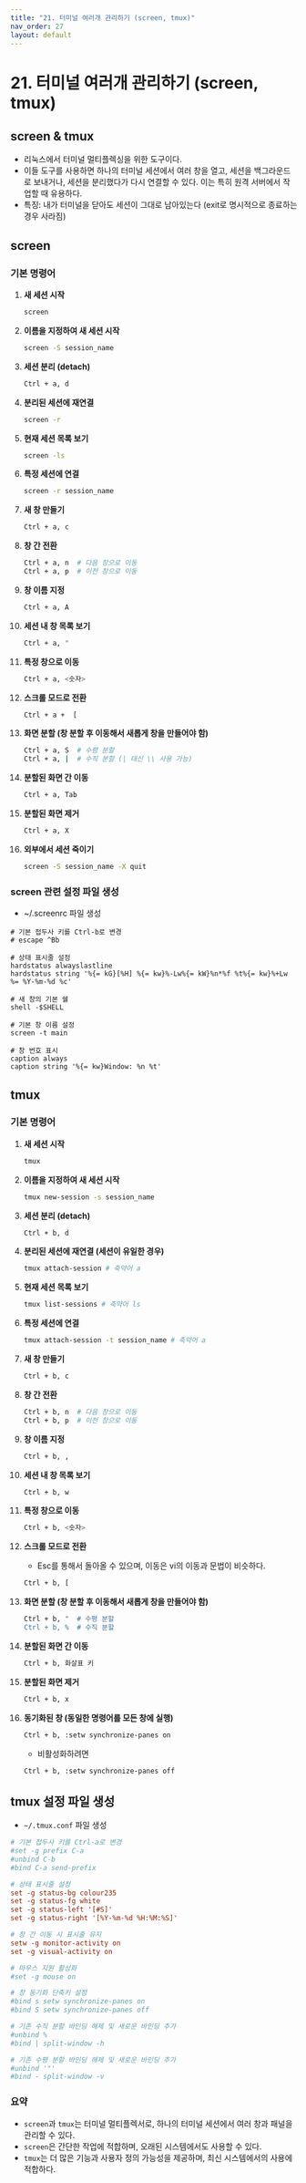 ```yaml
---
title: "21. 터미널 여러개 관리하기 (screen, tmux)"
nav_order: 27
layout: default
---
```


# 21. 터미널 여러개 관리하기 (screen, tmux)

## screen & tmux

- 리눅스에서 터미널 멀티플렉싱을 위한 도구이다.
- 이들 도구를 사용하면 하나의 터미널 세션에서 여러 창을 열고, 세션을 백그라운드로 보내거나, 세션을 분리했다가 다시 연결할 수 있다. 이는 특히 원격 서버에서 작업할 때 유용하다.
- 특징: 내가 터미널을 닫아도 세션이 그대로 남아있는다 (exit로 명시적으로 종료하는 경우 사라짐)

## screen

### 기본 명령어

1. **새 세션 시작**
    
    ```bash
    screen
    ```
    
2. **이름을 지정하여 새 세션 시작**
    
    ```bash
    screen -S session_name
    ```
    
3. **세션 분리 (detach)**
    
    ```bash
    Ctrl + a, d
    ```
    
4. **분리된 세션에 재연결**
    
    ```bash
    screen -r
    ```
    
5. **현재 세션 목록 보기**
    
    ```bash
    screen -ls
    ```
    
6. **특정 세션에 연결**
    
    ```bash
    screen -r session_name
    ```
    
7. **새 창 만들기**
    
    ```bash
    Ctrl + a, c
    ```
    
8. **창 간 전환**
    
    ```bash
    Ctrl + a, n  # 다음 창으로 이동
    Ctrl + a, p  # 이전 창으로 이동
    ```
    
9. **창 이름 지정**
    
    ```bash
    Ctrl + a, A
    ```
    
10. **세션 내 창 목록 보기**
    
    ```bash
    Ctrl + a, "
    ```
    
11. **특정 창으로 이동**
    
    ```bash
    Ctrl + a, <숫자>
    ```
    
12. **스크롤 모드로 전환**
    
    ```bash
    Ctrl + a +  [
    ```
    
13. **화면 분할 (창 분할 후 이동해서 새롭게 창을 만들어야 함)**
    
    ```bash
    Ctrl + a, S  # 수평 분할
    Ctrl + a, |  # 수직 분할 (| 대신 \\ 사용 가능)
    ```
    
14. **분할된 화면 간 이동**
    
    ```bash
    Ctrl + a, Tab
    ```
    
15. **분할된 화면 제거**
    
    ```bash
    Ctrl + a, X
    ```
    
16. **외부에서 세션 죽이기**
    
    ```bash
    screen -S session_name -X quit
    ```

### screen 관련 설정 파일 생성

- ~/.screenrc 파일 생성

```text
# 기본 접두사 키를 Ctrl-b로 변경
# escape ^Bb

# 상태 표시줄 설정
hardstatus alwayslastline
hardstatus string '%{= kG}[%H] %{= kw}%-Lw%{= kW}%n*%f %t%{= kw}%+Lw %= %Y-%m-%d %c'

# 새 창의 기본 쉘
shell -$SHELL

# 기본 창 이름 설정
screen -t main

# 창 번호 표시
caption always
caption string '%{= kw}Window: %n %t'
```

## tmux

### 기본 명령어

1. **새 세션 시작**
    
    ```bash
    tmux
    ```
    
2. **이름을 지정하여 새 세션 시작**
    
    ```bash
    tmux new-session -s session_name
    ```
    
3. **세션 분리 (detach)**
    
    ```bash
    Ctrl + b, d
    ```
    
4. **분리된 세션에 재연결 (세션이 유일한 경우)**
    
    ```bash
    tmux attach-session # 축약어 a
    ```
    
5. **현재 세션 목록 보기**
    
    ```bash
    tmux list-sessions # 축약어 ls
    ```
    
6. **특정 세션에 연결**
    
    ```bash
    tmux attach-session -t session_name # 축약어 a
    ```
    
7. **새 창 만들기**
    
    ```bash
    Ctrl + b, c
    ```
    
8. **창 간 전환**
    
    ```bash
    Ctrl + b, n  # 다음 창으로 이동
    Ctrl + b, p  # 이전 창으로 이동
    ```
    
9. **창 이름 지정**
    
    ```bash
    Ctrl + b, ,
    ```
    
10. **세션 내 창 목록 보기**
    
    ```bash
    Ctrl + b, w
    ```
    
11. **특정 창으로 이동**
    
    ```bash
    Ctrl + b, <숫자>
    ```
    
12. **스크롤 모드로 전환**
    - Esc를 통해서 돌아올 수 있으며, 이동은 vi의 이동과 문법이 비슷하다.
    
    ```bash
    Ctrl + b, [
    ```
    
13. **화면 분할 (창 분할 후 이동해서 새롭게 창을 만들어야 함)**
    
    ```bash
    Ctrl + b, "  # 수평 분할
    Ctrl + b, %  # 수직 분할
    ```
    
14. **분할된 화면 간 이동**
    
    ```bash
    Ctrl + b, 화살표 키
    ```
    
15. **분할된 화면 제거**
    
    ```bash
    Ctrl + b, x
    ```
    
16. **동기화된 창 (동일한 명령어를 모든 창에 실행)**
    
    ```bash
    Ctrl + b, :setw synchronize-panes on
    ```
    
    - 비활성화하려면
    
    ```bash
    Ctrl + b, :setw synchronize-panes off
    ```

## tmux 설정 파일 생성

- `~/.tmux.conf` 파일 생성

```conf
# 기본 접두사 키를 Ctrl-a로 변경
#set -g prefix C-a
#unbind C-b
#bind C-a send-prefix

# 상태 표시줄 설정
set -g status-bg colour235
set -g status-fg white
set -g status-left '[#S]'
set -g status-right '[%Y-%m-%d %H:%M:%S]'

# 창 간 이동 시 표시줄 유지
setw -g monitor-activity on
set -g visual-activity on

# 마우스 지원 활성화
#set -g mouse on

# 창 동기화 단축키 설정
#bind s setw synchronize-panes on
#bind S setw synchronize-panes off

# 기존 수직 분할 바인딩 해제 및 새로운 바인딩 추가
#unbind %
#bind | split-window -h

# 기존 수평 분할 바인딩 해제 및 새로운 바인딩 추가
#unbind '"'
#bind - split-window -v
```


### 요약

- `screen`과 `tmux`는 터미널 멀티플렉서로, 하나의 터미널 세션에서 여러 창과 패널을 관리할 수 있다.
- `screen`은 간단한 작업에 적합하며, 오래된 시스템에서도 사용할 수 있다.
- `tmux`는 더 많은 기능과 사용자 정의 가능성을 제공하며, 최신 시스템에서의 사용에 적합하다.